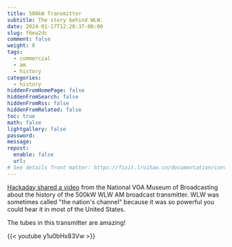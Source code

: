 ```yaml
---
title: 500kW Transmitter
subtitle: The story behind WLW.
date: 2024-01-17T12:28:37-06:00
slug: f6ea2dc
comment: false
weight: 0
tags:
  - commercial
  - am
  - history
categories:
  - history
hiddenFromHomePage: false
hiddenFromSearch: false
hiddenFromRss: false
hiddenFromRelated: false
toc: true
math: false
lightgallery: false
password:
message:
repost:
  enable: false
  url:
# See details front matter: https://fixit.lruihao.cn/documentation/content-management/introduction/#front-matter
---
```


[Hackaday shared a video](https://hackaday.com/2024/01/13/how-to-operate-a-500kw-transmitter/) from the National VOA Museum of Broadcasting about the history of the 500kW WLW AM broadcast transmitter. WLW was sometimes called "the nation's channel" because it was so powerful you could hear it in most of the United States.

The tubes in this transmitter are amazing!

{{< youtube y1u0bHx83Vw >}}
